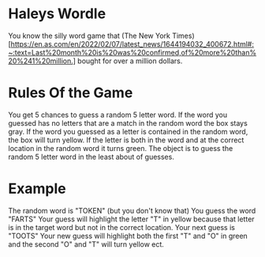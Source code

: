 # Haleys Wordle
You know the silly word game that (The New York Times)[https://en.as.com/en/2022/02/07/latest_news/1644194032_400672.html#:~:text=Last%20month%20is%20was%20confirmed,of%20more%20than%20%241%20million.] bought for over a million dollars.

# Rules Of the Game
You get 5 chances to guess a random 5 letter word.
If the word you guessed has no letters that are a match in the random word the box stays gray.
If the word you guessed as a letter is contained in the random word, the box will turn yellow.
If the letter is both in the word and at the correct location in the random word it turns green.
The object is to guess the random 5 letter word in the least about of guesses.

# Example

The random word is "TOKEN" (but you don't know that)
You guess the word "FARTS"
Your guess will highlight the letter "T" in yellow because that letter is in the target word but not in the correct location.
Your next guess is "TOOTS"
Your new guess will highlight both the first "T" and "O" in green and the second "O" and "T" will turn yellow
ect.
